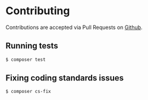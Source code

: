 # Contributing

Contributions are accepted via Pull Requests on [Github](https://github.com/:vendor/:package_name).

## Running tests

``` bash
$ composer test
```

## Fixing coding standards issues

``` bash
$ composer cs-fix
```
